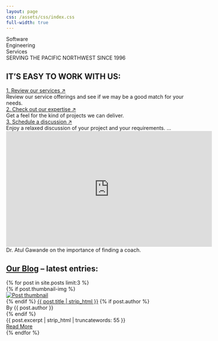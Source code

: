 ```yaml
---
layout: page
css: /assets/css/index.css
full-width: true
---
```


<div id="main-cover">
  <div id="cover-shield"></div>
  <div id="cover-unshield">
    <div class="main-title">Software</div>
    <div class="main-title">Engineering</div>
    <div class="main-title">Services</div>
    <div class="main-subtitle">SERVING THE PACIFIC NORTHWEST SINCE 1996</div>
  </div>
</div>

<div id="process">
  <div class="container-xl">
    <div class="row">
      <div class="col-lg-6">
        <h2>IT’S EASY TO WORK WITH US:</h2>
<!--        <a class="process-title" href="{{ '/automation' | relative_url }}">1. Review our process automation offerings&nbsp;&nearr;</a>  -->
        <a class="process-title" href="{{ '/services' | relative_url }}">1. Review our services&nbsp;&nearr;</a>
        <div>Review our service offerings and see if we may be a good match for your needs.</div>
        <a class="process-title" href="{{ '/about-us' | relative_url }}">2. Check out our expertise&nbsp;&nearr;</a>
        <div>Get a feel for the kind of projects we can deliver.</div>
        <a class="process-title" href="{{ '/contact' | relative_url }}">3. Schedule a discussion&nbsp;&nearr;</a>
        <div>Enjoy a relaxed discussion of your project and your requirements. ...</div>
      </div>
      <div class="col-lg-6">
        <div class="center">
          <iframe width="560" height="315" src="https://www.youtube.com/embed/maSB8s3YYEg" title="YouTube video player" frameborder="0" allow="accelerometer; autoplay; clipboard-write; encrypted-media; gyroscope; picture-in-picture; web-share" allowfullscreen></iframe>
        </div>
        <div id="video-caption">Dr. Atul Gawande on the importance of finding a coach.</div>
      </div>
    </div>
  </div>
</div>

<div id="home-entries" class="container-xl">
  <div class="row">
    <div class="col-xl-8 offset-xl-2 col-lg-10 offset-lg-1">
      <h2 class="space-top"><a href="{{ '/blog' | relative_url }}">Our Blog</a> – latest entries:</h2>
      <div class="all-entries">
        {% for post in site.posts limit:3 %}
        <div class="entry">
          {% if post.thumbnail-img %}
            <div class="entry-image rounded">
              <a href="{{ post.url | absolute_url }}" aria-label="Thumbnail">
                <img src="{{ post.thumbnail-img | absolute_url }}" alt="Post thumbnail">
              </a>
            </div>
          {% endif %}
          <a class="entry-title" href="{{ post.url | absolute_url }}">{{ post.title | strip_html }}</a>
          {% if post.author %}
          <div class="entry-author">By {{ post.author }}</div>
          {% endif %}
          <div class="entry-excerpt">{{ post.excerpt | strip_html | truncatewords: 55 }}</div>
          <a href="{{ post.url | absolute_url }}" class="entry-read-more secondarybtn">Read&nbsp;More</a>
        </div>
        {% endfor %}
      </div>
    </div>
  </div>
</div>
